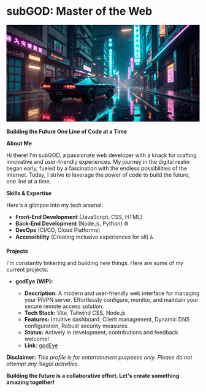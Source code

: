 # subGOD: Master of the Web 

![Cyberpunk Cityscape](cyberpunkheader.png)  

**Building the Future One Line of Code at a Time**

**About Me**

 Hi there! I'm subGOD, a passionate web developer with a knack for crafting innovative and user-friendly experiences. My journey in the digital realm began early, fueled by a fascination with the endless possibilities of the internet.  Today, I strive to leverage the power of code to build the future, one line at a time.

**Skills & Expertise**

Here's a glimpse into my tech arsenal:

* **Front-End Development** (JavaScript, CSS, HTML)  ️
* **Back-End Development** (Node.js, Python)  ⚙️
* **DevOps** (CI/CD, Cloud Platforms) ️
* **Accessibility** (Creating inclusive experiences for all)  ♿

**Projects** 

I'm constantly tinkering and building new things. Here are some of my current projects:

* **godEye (WIP):**

    * **Description:** A modern and user-friendly web interface for managing your PiVPN server. Effortlessly configure, monitor, and maintain your secure remote access solution.
    * **Tech Stack:** Vite, Tailwind CSS, Node.js
    * **Features:** Intuitive dashboard, Client management, Dynamic DNS configuration, Robust security measures.
    * **Status:** Actively in development, contributions and feedback welcome!
    * **Link:** [godEye](https://github.com/subGOD/godEye)


**Disclaimer:**
*This profile is for entertainment purposes only. Please do not attempt any illegal activities.*

**Building the future is a collaborative effort. Let's create something amazing together!**
